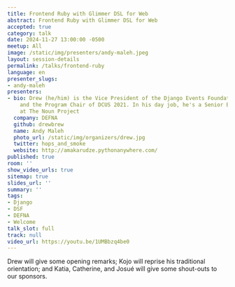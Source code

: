 ```yaml
---
title: Frontend Ruby with Glimmer DSL for Web
abstract: Frontend Ruby with Glimmer DSL for Web
accepted: true
category: talk
date: 2024-11-27 13:00:00 -0500
meetup: All
image: /static/img/presenters/andy-maleh.jpeg
layout: session-details
permalink: /talks/frontend-ruby
language: en
presenter_slugs:
- andy-maleh
presenters:
- bio: Drew (he/him) is the Vice President of the Django Events Foundation North America
    and the Program Chair of DCUS 2021. In his day job, he's a Senior Backend Engineer
    at The Noun Project
  company: DEFNA
  github: drewbrew
  name: Andy Maleh
  photo_url: /static/img/organizers/drew.jpg
  twitter: hops_and_smoke
  website: http://amakarudze.pythonanywhere.com/
published: true
room: ''
show_video_urls: true
sitemap: true
slides_url: ''
summary: ''
tags:
- Django
- DSF
- DEFNA
- Welcome
talk_slot: full
track: null
video_url: https://youtu.be/1UMBbzq4be0
---
```


Drew will give some opening remarks; Kojo will reprise his traditional orientation; and Katia, Catherine, and Josué will give some shout-outs to our sponsors.

